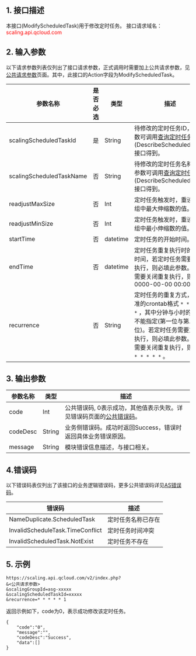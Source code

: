 ## 1. 接口描述
本接口(ModifyScheduledTask)用于修改定时任务。
接口请求域名：<font style="color:red">scaling.api.qcloud.com</font>

## 2. 输入参数
以下请求参数列表仅列出了接口请求参数，正式调用时需要加上公共请求参数，见<a href="/doc/api/372/4153" title="公共请求参数">公共请求参数</a>页面。其中，此接口的Action字段为ModifyScheduledTask。

| 参数名称 | 是否必选  | 类型 | 描述 | 
|---------|---------|---------|---------|
| scalingScheduledTaskId | 是 | String |待修改的定时任务ID，此参数可调用<a href="/doc/api/372/查询定时任务" title="查询定时任务">查询定时任务</a>(DescribeScheduledTask)接口得到。|
| scalingScheduledTaskName | 否 | String | 待修改的定时任务名称，此参数可调用<a href="/doc/api/372/查询定时任务" title="查询定时任务">查询定时任务</a>(DescribeScheduledTask)接口得到。|
| readjustMaxSize | 否 | Int | 定时任务触发时，重设伸缩组中最大伸缩数的值。|
| readjustMinSize | 否 | Int | 定时任务触发时，重设伸缩组中最小伸缩数的值。 |
| startTime | 否 | datetime |定时任务的开始时间。 |
| endTime | 否 | datetime |定时任务重复执行时的结束时间，若定时任务需要重复执行，则必填此参数。如果需要关闭重复执行，则填写0000-00-00 00:00:00| 
| recurrence | 否 | String |定时任务的重复方式，为标准的crontab格式 ```* * * * *``` ，其中分钟与小时的信号不能指定(第一位与第二位)。若定时任务需要重复执行，则必填此参数。如果需要关闭重复执行，则填写 ```* * * * *``` 。|


## 3. 输出参数
| 参数名称 | 类型 | 描述 |
|---------|---------|---------|
| code | Int | 公共错误码, 0表示成功，其他值表示失败。详见错误码页面的<a href="https://www.qcloud.com/doc/api/372/%E9%94%99%E8%AF%AF%E7%A0%81#1.E3.80.81.E5.85.AC.E5.85.B1.E9.94.99.E8.AF.AF.E7.A0.81" title="公共错误码">公共错误码</a>。|
| codeDesc | String |业务侧错误码。成功时返回Success，错误时返回具体业务错误原因。|
| message | String | 模块错误信息描述，与接口相关。|

## 4.错误码
以下错误码表仅列出了该接口的业务逻辑错误码，更多公共错误码详见[AS错误码](https://www.qcloud.com/doc/api/372/4173)。

|错误码|描述|
|----|--------|
|NameDuplicate.ScheduledTask|定时任务名称已存在|
|InvalidScheduleTask.TimeConflict|定时任务时间冲突|
|InvalidScheduledTask.NotExist|定时任务不存在|
## 5. 示例
```
https://scaling.api.qcloud.com/v2/index.php?
&<公共请求参数>
&scalingGroupId=asg-xxxxx
&scalingScheduledTaskId=xxxxx
&recurrence=* * * * * 1
```
返回示例如下，code为0，表示成功修改该定时任务。
```
{
    "code":"0",
    "message":"",
    "codeDesc":"Success",
    "data":[]    
}
```